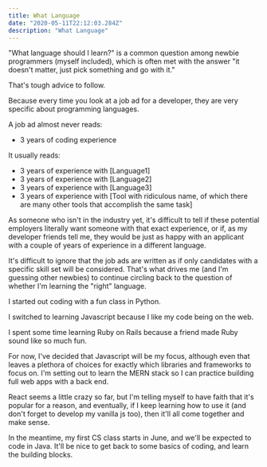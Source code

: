 ```yaml
---
title: What Language
date: "2020-05-11T22:12:03.284Z"
description: "What Language"
---
```


"What language should I learn?" is a common question among newbie programmers (myself included), which is often met with the answer "it doesn't matter, just pick something and go with it."

That's tough advice to follow.

Because every time you look at a job ad for a developer, they are very specific about programming languages.

A job ad almost never reads:

* 3 years of coding experience

It usually reads:

* 3 years of experience with [Language1]
* 3 years of experience with [Language2]
* 3 years of experience with [Language3]
* 3 years of experience with [Tool with ridiculous name, of which there are many other tools that accomplish the same task]

As someone who isn't in the industry yet, it's difficult to tell if these potential employers literally want someone with that exact experience, or if, as my developer friends tell me, they would be just as happy with an applicant with a couple of years of experience in a different language.

It's difficult to ignore that the job ads are written as if only candidates with a specific skill set will be considered. That's what drives me (and I'm guessing other newbies) to continue circling back to the question of whether I'm learning the "right" language.

I started out coding with a fun class in Python.

I switched to learning Javascript because I like my code being on the web.

I spent some time learning Ruby on Rails because a friend made Ruby sound like so much fun.

For now, I've decided that Javascript will be my focus, although even that leaves a plethora of choices for exactly which libraries and frameworks to focus on. I'm setting out to learn the MERN stack so I can practice building full web apps with a back end.

React seems a little crazy so far, but I'm telling myself to have faith that it's popular for a reason, and eventually, if I keep learning how to use it (and don't forget to develop my vanilla js too), then it'll all come together and make sense.

In the meantime, my first CS class starts in June, and we'll be expected to code in Java. It'll be nice to get back to some basics of coding, and learn the building blocks.